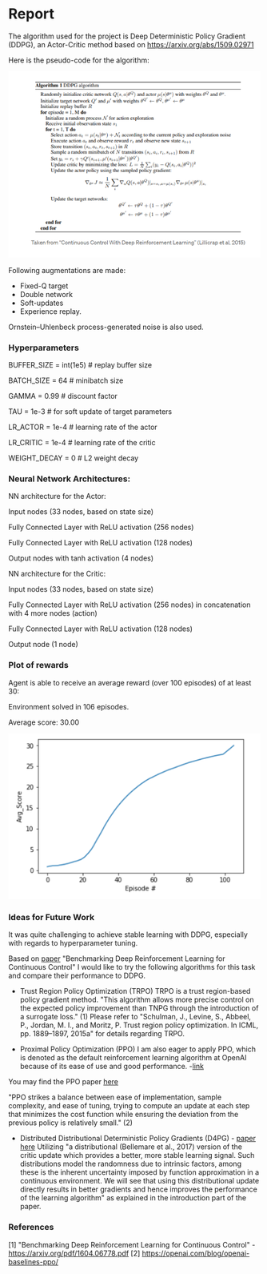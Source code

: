 # Report

The algorithm used for the project is Deep Deterministic Policy Gradient (DDPG), an Actor-Critic method based on https://arxiv.org/abs/1509.02971 

Here is the pseudo-code for the algorithm:

![alt text](https://github.com/AlperTekeli/udacity-continuous-control/blob/main/pseudo.png)


Following augmentations are made:

- Fixed-Q target
- Double network
- Soft-updates
- Experience replay. 

Ornstein–Uhlenbeck process-generated noise is also used.

### Hyperparameters

BUFFER_SIZE = int(1e5)  # replay buffer size

BATCH_SIZE = 64        # minibatch size

GAMMA = 0.99            # discount factor

TAU = 1e-3              # for soft update of target parameters

LR_ACTOR = 1e-4         # learning rate of the actor 

LR_CRITIC = 1e-4        # learning rate of the critic

WEIGHT_DECAY = 0        # L2 weight decay

### Neural Network Architectures:

NN architecture for the Actor:

Input nodes (33 nodes, based on state size)

Fully Connected Layer with ReLU activation (256 nodes)

Fully Connected Layer with ReLU activation (128 nodes)

Output nodes with tanh activation (4 nodes)

NN architecture for the Critic:

Input nodes (33 nodes, based on state size)

Fully Connected Layer with ReLU activation (256 nodes) in concatenation with 4 more nodes (action)

Fully Connected Layer with ReLU activation (128 nodes)

Output node (1 node)


### Plot of rewards

Agent is able to receive an average reward (over 100 episodes) of at least 30:

Environment solved in 106 episodes. 

Average score: 30.00

![alt text](https://github.com/AlperTekeli/udacity-continuous-control/blob/main/score.png)

### Ideas for Future Work

It was quite challenging to achieve stable learning with DDPG, especially with regards to hyperparameter tuning. 

Based on [paper](https://arxiv.org/pdf/1604.06778.pdf) "Benchmarking Deep Reinforcement Learning for Continuous Control"
I would like to try the following algorithms for this task and compare their performance to DDPG. 

- Trust Region Policy Optimization (TRPO)
TRPO is a trust region-based policy gradient method.
"This algorithm allows more precise control on the expected policy improvement than TNPG through the introduction of a surrogate loss." (1)
Please refer to "Schulman, J., Levine, S., Abbeel, P., Jordan, M. I., and Moritz, P. Trust region policy optimization. In ICML, pp. 1889–1897,
2015a" for details regarding TRPO.

- Proximal Policy Optimization (PPO)
I am also eager to apply PPO, which is denoted as the default reinforcement learning algorithm at OpenAI because of its ease of use and good performance. -[link](https://openai.com/blog/openai-baselines-ppo/)

You may find the PPO paper [here](https://arxiv.org/abs/1707.06347)

"PPO strikes a balance between ease of implementation, sample complexity, and ease of tuning, trying to compute an update at each step that minimizes the cost function while ensuring the deviation from the previous policy is relatively small." (2)

- Distributed Distributional Deterministic Policy Gradients (D4PG) - [paper here](https://openreview.net/forum?id=SyZipzbCb)
Utilizing "a distributional (Bellemare et al., 2017) version of the critic update which provides a better, more stable learning signal. Such distributions model the randomness due to intrinsic factors, among these is the inherent uncertainty imposed by function approximation in a continuous environment. We will see that using this distributional update directly results in better gradients and hence improves the performance of the learning algorithm" as explained in the introduction part of the paper.


### References
[1] "Benchmarking Deep Reinforcement Learning for Continuous Control" - https://arxiv.org/pdf/1604.06778.pdf
[2] https://openai.com/blog/openai-baselines-ppo/

